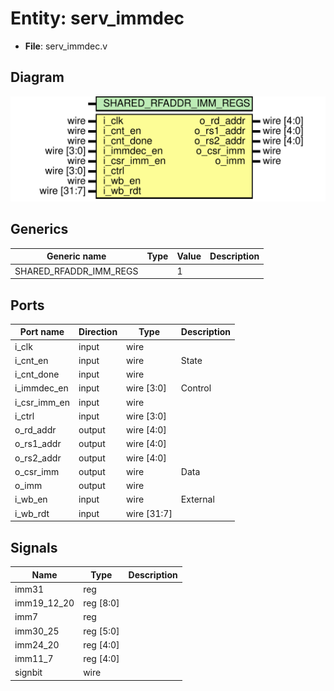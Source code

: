 # Entity: serv_immdec

- **File**: serv_immdec.v
## Diagram

![Diagram](serv_immdec.svg "Diagram")
## Generics

| Generic name           | Type | Value | Description |
| ---------------------- | ---- | ----- | ----------- |
| SHARED_RFADDR_IMM_REGS |      | 1     |             |
## Ports

| Port name    | Direction | Type        | Description |
| ------------ | --------- | ----------- | ----------- |
| i_clk        | input     | wire        |             |
| i_cnt_en     | input     | wire        | State       |
| i_cnt_done   | input     | wire        |             |
| i_immdec_en  | input     | wire [3:0]  | Control     |
| i_csr_imm_en | input     | wire        |             |
| i_ctrl       | input     | wire [3:0]  |             |
| o_rd_addr    | output    | wire [4:0]  |             |
| o_rs1_addr   | output    | wire [4:0]  |             |
| o_rs2_addr   | output    | wire [4:0]  |             |
| o_csr_imm    | output    | wire        | Data        |
| o_imm        | output    | wire        |             |
| i_wb_en      | input     | wire        | External    |
| i_wb_rdt     | input     | wire [31:7] |             |
## Signals

| Name        | Type      | Description |
| ----------- | --------- | ----------- |
| imm31       | reg       |             |
| imm19_12_20 | reg [8:0] |             |
| imm7        | reg       |             |
| imm30_25    | reg [5:0] |             |
| imm24_20    | reg [4:0] |             |
| imm11_7     | reg [4:0] |             |
| signbit     | wire      |             |
